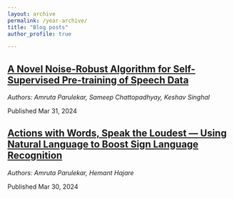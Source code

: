 ```yaml
---
layout: archive
permalink: /year-archive/
title: "Blog posts"
author_profile: true

---
```


[A Novel Noise-Robust Algorithm for Self-Supervised Pre-training of Speech Data](https://medium.com/@amruta.parulekar02/a-novel-noise-robust-algorithm-for-self-supervised-pre-training-of-speech-data-76129571c8ec)
------------------------
*Authors: Amruta Parulekar, Sameep Chattopadhyay, Keshav Singhal*

Published Mar 31, 2024

[Actions with Words, Speak the Loudest — Using Natural Language to Boost Sign Language Recognition](https://medium.com/@amruta.parulekar02/actions-with-words-speak-the-loudest-using-natural-language-to-boost-sign-language-recognition-38b2030de295)
-------------------------
*Authors: Amruta Parulekar, Hemant Hajare*

Published Mar 30, 2024
